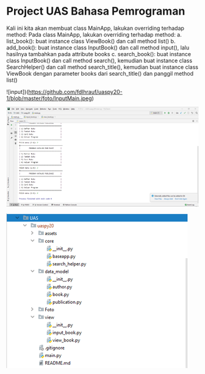 # Project UAS Bahasa Pemrograman
Kali ini kita akan membuat class MainApp, lakukan overriding terhadap method:
Pada class MainApp, lakukan overriding terhadap method:
a. list_book(): buat instance class ViewBook() dan call method list()
b. add_book(): buat instance class InputBook() dan call method input(), lalu hasilnya tambahkan
pada attribute books
c. search_book(): buat instance class InputBook() dan call method search(), kemudian buat
instance class SearchHelper() dan call method search_title(), kemudian buat instance class
ViewBook dengan parameter books dari search_title() dan panggil method list()

![input])(https://github.com/fdlhrauf/uaspy20-1/blob/master/foto/InputMain.jpeg)

![output](https://github.com/fdlhrauf/uaspy20-1/blob/master/foto/outputMain.PNG)

![file](https://github.com/fdlhrauf/uaspy20-1/blob/master/foto/File.PNG)